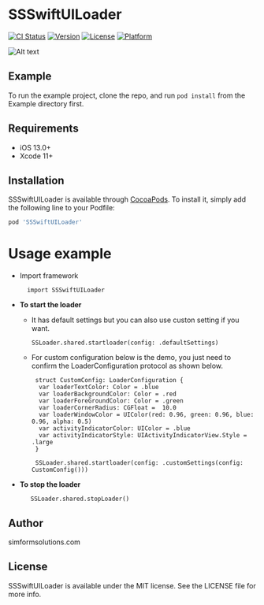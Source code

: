 # SSSwiftUILoader

[![CI Status](https://img.shields.io/travis/simformsolutions/SSSwiftUILoader.svg?style=flat)](https://travis-ci.org/simformsolutions/SSSwiftUILoader)
[![Version](https://img.shields.io/cocoapods/v/SSSwiftUILoader.svg?style=flat)](https://cocoapods.org/pods/SSSwiftUILoader)
[![License](https://img.shields.io/cocoapods/l/SSSwiftUILoader.svg?style=flat)](https://cocoapods.org/pods/SSSwiftUILoader)
[![Platform](https://img.shields.io/cocoapods/p/SSSwiftUILoader.svg?style=flat)](https://cocoapods.org/pods/SSSwiftUILoader)

![Alt text](https://github.com/simformsolutions/SSSwiftUILoader/blob/master/SSSwiftUiLoader.gif)

## Example

To run the example project, clone the repo, and run `pod install` from the Example directory first.

## Requirements
  - iOS 13.0+
  - Xcode 11+

## Installation

SSSwiftUILoader is available through [CocoaPods](https://cocoapods.org). To install
it, simply add the following line to your Podfile:

```ruby
pod 'SSSwiftUILoader'
```
# Usage example
-
    Import framework

        import SSSwiftUILoader
   
-
    **To start the loader**
  
     - It has default settings but you can also use custon setting if you want.

           SSLoader.shared.startloader(config: .defaultSettings)
        
    - For custom configuration below is the demo, you just need to confirm the LoaderConfiguration protocol as shown below.

            

           struct CustomConfig: LoaderConfiguration {
            var loaderTextColor: Color = .blue
            var loaderBackgroundColor: Color = .red
            var loaderForeGroundColor: Color = .green
            var loaderCornerRadius: CGFloat =  10.0
            var loaderWindowColor = UIColor(red: 0.96, green: 0.96, blue: 0.96, alpha: 0.5)
            var activityIndicatorColor: UIColor = .blue
            var activityIndicatorStyle: UIActivityIndicatorView.Style = .large 
           }

           SSLoader.shared.startloader(config: .customSettings(config: CustomConfig()))
-
    **To stop the loader**

         SSLoader.shared.stopLoader()

## Author

 simformsolutions.com

## License

SSSwiftUILoader is available under the MIT license. See the LICENSE file for more info.

